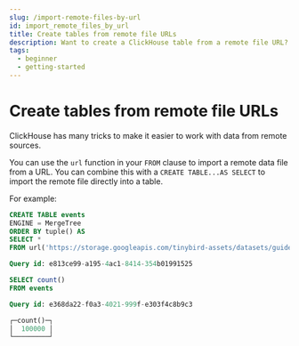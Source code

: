 ```yaml
---
slug: /import-remote-files-by-url
id: import_remote_files_by_url
title: Create tables from remote file URLs
description: Want to create a ClickHouse table from a remote file URL? You can use the `url` function to do that. Here's how.
tags:
  - beginner
  - getting-started
---
```


# Create tables from remote file URLs

ClickHouse has many tricks to make it easier to work with data from remote sources.

You can use the `url` function in your `FROM` clause to import a remote data file from a URL. You can combine this with a `CREATE TABLE...AS SELECT` to import the remote file directly into a table.

For example:

```sql
CREATE TABLE events
ENGINE = MergeTree
ORDER BY tuple() AS
SELECT *
FROM url('https://storage.googleapis.com/tinybird-assets/datasets/guides/how-to-ingest-ndjson-data/events_100k.ndjson', JSONEachRow)

Query id: e813ce99-a195-4ac1-8414-354b01991525

SELECT count()
FROM events

Query id: e368da22-f0a3-4021-999f-e303f4c8b9c3

┌─count()─┐
│  100000 │
└─────────┘
```
